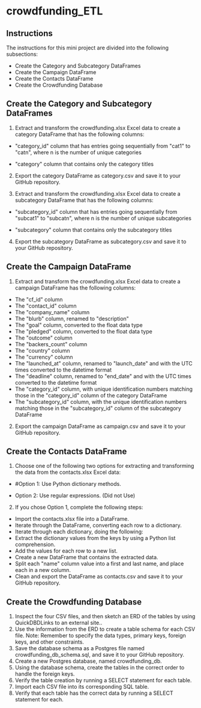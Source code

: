# crowdfunding_ETL

## Instructions
The instructions for this mini project are divided into the following subsections:

- Create the Category and Subcategory DataFrames
- Create the Campaign DataFrame
- Create the Contacts DataFrame
- Create the Crowdfunding Database


## Create the Category and Subcategory DataFrames
1. Extract and transform the crowdfunding.xlsx Excel data to create a category DataFrame that has the following columns:

  - "category_id" column that has entries going sequentially from "cat1" to "catn", where n is the number of unique categories

  - "category" column that contains only the category titles

2. Export the category DataFrame as category.csv and save it to your GitHub repository.

3. Extract and transform the crowdfunding.xlsx Excel data to create a subcategory DataFrame that has the following columns:

  - "subcategory_id" column that has entries going sequentially from "subcat1" to "subcatn", where n is the number of unique subcategories

  - "subcategory" column that contains only the subcategory titles

4. Export the subcategory DataFrame as subcategory.csv and save it to your GitHub repository.


## Create the Campaign DataFrame
1. Extract and transform the crowdfunding.xlsx Excel data to create a campaign DataFrame has the following columns:

  - The "cf_id" column
  - The "contact_id" column
  - The "company_name" column
  - The "blurb" column, renamed to "description"
  - The "goal" column, converted to the float data type
  - The "pledged" column, converted to the float data type
  - The "outcome" column
  - The "backers_count" column
  - The "country" column
  - The "currency" column
  - The "launched_at" column, renamed to "launch_date" and with the UTC times converted to the datetime format
  - The "deadline" column, renamed to "end_date" and with the UTC times converted to the datetime format
  - The "category_id" column, with unique identification numbers matching those in the "category_id" column of the category DataFrame
  - The "subcategory_id" column, with the unique identification numbers matching those in the "subcategory_id" column of the subcategory DataFrame

2. Export the campaign DataFrame as campaign.csv and save it to your GitHub repository.


## Create the Contacts DataFrame
1. Choose one of the following two options for extracting and transforming the data from the contacts.xlsx Excel data:

  - #Option 1: Use Python dictionary methods.

  - Option 2: Use regular expressions. (Did not Use)

2. If you chose Option 1, complete the following steps:

  - Import the contacts.xlsx file into a DataFrame.
  - Iterate through the DataFrame, converting each row to a dictionary.
  - Iterate through each dictionary, doing the following:
  - Extract the dictionary values from the keys by using a Python list comprehension.
  - Add the values for each row to a new list.
  - Create a new DataFrame that contains the extracted data.
  - Split each "name" column value into a first and last name, and place each in a new column.
  - Clean and export the DataFrame as contacts.csv and save it to your GitHub repository.


## Create the Crowdfunding Database
1. Inspect the four CSV files, and then sketch an ERD of the tables by using QuickDBDLinks to an external site..
2. Use the information from the ERD to create a table schema for each CSV file.
  Note: Remember to specify the data types, primary keys, foreign keys, and other constraints.
3. Save the database schema as a Postgres file named crowdfunding_db_schema.sql, and save it to your GitHub repository.
4. Create a new Postgres database, named crowdfunding_db.
5. Using the database schema, create the tables in the correct order to handle the foreign keys.
6. Verify the table creation by running a SELECT statement for each table.
7. Import each CSV file into its corresponding SQL table.
8. Verify that each table has the correct data by running a SELECT statement for each.

